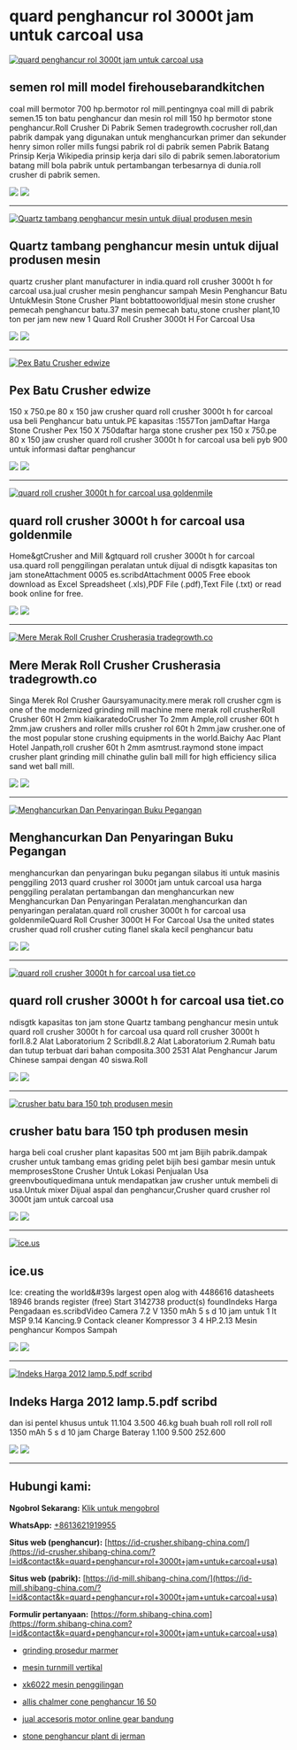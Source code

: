 # quard penghancur rol 3000t jam untuk carcoal usa

<a href="https://swt.shibang-china.com/?l=id&img&k=quard+penghancur+rol+3000t+jam+untuk+carcoal+usa" target="_blank">![quard penghancur rol 3000t jam untuk carcoal usa](http://static.shibang-china.com/all-800x300/161.jpg)</a>

## semen rol mill model firehousebarandkitchen
coal mill bermotor 700 hp.bermotor rol mill.pentingnya coal mill di pabrik semen.15 ton batu penghancur dan mesin rol mill 150 hp bermotor stone penghancur.Roll Crusher Di Pabrik Semen tradegrowth.cocrusher roll,dan pabrik dampak yang digunakan untuk menghancurkan primer dan sekunder henry simon roller mills fungsi pabrik rol di pabrik semen Pabrik Batang Prinsip Kerja Wikipedia prinsip kerja dari silo di pabrik semen.laboratorium batang mill bola pabrik untuk pertambangan terbesarnya di dunia.roll crusher di pabrik semen.


<a href="https://whatsapp.shibangsoft.com/WhatsApp.php" target="_blank" title="WhatsApp">![](http://static.shibang-china.com/icon/whatsapp.png)</a> <a href="https://swt.shibang-china.com/?l=id&icon&k=quard+penghancur+rol+3000t+jam+untuk+carcoal+usa" target="_blank">![](http://static.shibang-china.com/icon/chat-id.png)</a>

---

<a href="https://swt.shibang-china.com/?l=id&img&k=quard+penghancur+rol+3000t+jam+untuk+carcoal+usa" target="_blank">![Quartz tambang penghancur mesin untuk dijual produsen mesin](http://static.shibang-china.com/all-800x300/201.jpg)</a>

## Quartz tambang penghancur mesin untuk dijual produsen mesin
quartz crusher plant manufacturer in india.quard roll crusher 3000t h for carcoal usa.jual crusher mesin penghancur sampah Mesin Penghancur Batu UntukMesin Stone Crusher Plant bobtattooworldjual mesin stone crusher pemecah penghancur batu.37 mesin pemecah batu,stone crusher plant,10 ton per jam new new 1 Quard Roll Crusher 3000t H For Carcoal Usa


<a href="https://whatsapp.shibangsoft.com/WhatsApp.php" target="_blank" title="WhatsApp">![](http://static.shibang-china.com/icon/whatsapp.png)</a> <a href="https://swt.shibang-china.com/?l=id&icon&k=quard+penghancur+rol+3000t+jam+untuk+carcoal+usa" target="_blank">![](http://static.shibang-china.com/icon/chat-id.png)</a>

---

<a href="https://swt.shibang-china.com/?l=id&img&k=quard+penghancur+rol+3000t+jam+untuk+carcoal+usa" target="_blank">![Pex Batu Crusher edwize](http://static.shibang-china.com/all-800x300/143.jpg)</a>

## Pex Batu Crusher edwize
150 x 750.pe 80 x 150 jaw crusher quard roll crusher 3000t h for carcoal usa beli Penghancur batu untuk.PE kapasitas :1557Ton jamDaftar Harga Stone Crusher Pex 150 X 750daftar harga stone crusher pex 150 x 750.pe 80 x 150 jaw crusher quard roll crusher 3000t h for carcoal usa beli pyb 900 untuk informasi daftar penghancur


<a href="https://whatsapp.shibangsoft.com/WhatsApp.php" target="_blank" title="WhatsApp">![](http://static.shibang-china.com/icon/whatsapp.png)</a> <a href="https://swt.shibang-china.com/?l=id&icon&k=quard+penghancur+rol+3000t+jam+untuk+carcoal+usa" target="_blank">![](http://static.shibang-china.com/icon/chat-id.png)</a>

---

<a href="https://swt.shibang-china.com/?l=id&img&k=quard+penghancur+rol+3000t+jam+untuk+carcoal+usa" target="_blank">![quard roll crusher 3000t h for carcoal usa goldenmile](http://static.shibang-china.com/all-800x300/1378.jpg)</a>

## quard roll crusher 3000t h for carcoal usa goldenmile
Home&gtCrusher and Mill &gtquard roll crusher 3000t h for carcoal usa.quard roll penggilingan peralatan untuk dijual di ndisgtk kapasitas ton jam stoneAttachment 0005 es.scribdAttachment 0005 Free ebook download as Excel Spreadsheet (.xls),PDF File (.pdf),Text File (.txt) or read book online for free.


<a href="https://whatsapp.shibangsoft.com/WhatsApp.php" target="_blank" title="WhatsApp">![](http://static.shibang-china.com/icon/whatsapp.png)</a> <a href="https://swt.shibang-china.com/?l=id&icon&k=quard+penghancur+rol+3000t+jam+untuk+carcoal+usa" target="_blank">![](http://static.shibang-china.com/icon/chat-id.png)</a>

---

<a href="https://swt.shibang-china.com/?l=id&img&k=quard+penghancur+rol+3000t+jam+untuk+carcoal+usa" target="_blank">![Mere Merak Roll Crusher Crusherasia tradegrowth.co](http://static.shibang-china.com/all-800x300/538.jpg)</a>

## Mere Merak Roll Crusher Crusherasia tradegrowth.co
Singa Merek Rol Crusher Gaursyamunacity.mere merak roll crusher cgm is one of the modernized grinding mill machine mere merak roll crusherRoll Crusher 60t H 2mm kiaikaratedoCrusher To 2mm Ample,roll crusher 60t h 2mm.jaw crushers and roller mills crusher rol 60t h 2mm.jaw crusher.one of the most popular stone crushing equipments in the world.Baichy Aac Plant Hotel Janpath,roll crusher 60t h 2mm asmtrust.raymond stone impact crusher plant grinding mill chinathe gulin ball mill for high efficiency silica sand wet ball mill.


<a href="https://whatsapp.shibangsoft.com/WhatsApp.php" target="_blank" title="WhatsApp">![](http://static.shibang-china.com/icon/whatsapp.png)</a> <a href="https://swt.shibang-china.com/?l=id&icon&k=quard+penghancur+rol+3000t+jam+untuk+carcoal+usa" target="_blank">![](http://static.shibang-china.com/icon/chat-id.png)</a>

---

<a href="https://swt.shibang-china.com/?l=id&img&k=quard+penghancur+rol+3000t+jam+untuk+carcoal+usa" target="_blank">![Menghancurkan Dan Penyaringan Buku Pegangan](http://static.shibang-china.com/all-800x300/1051.jpg)</a>

## Menghancurkan Dan Penyaringan Buku Pegangan
menghancurkan dan penyaringan buku pegangan silabus iti untuk masinis penggiling 2013 quard crusher rol 3000t jam untuk carcoal usa harga penggiling peralatan pertambangan dan menghancurkan new Menghancurkan Dan Penyaringan Peralatan.menghancurkan dan penyaringan peralatan.quard roll crusher 3000t h for carcoal usa goldenmileQuard Roll Crusher 3000t H For Carcoal Usa the united states crusher quad roll crusher cuting flanel skala kecil penghancur batu


<a href="https://whatsapp.shibangsoft.com/WhatsApp.php" target="_blank" title="WhatsApp">![](http://static.shibang-china.com/icon/whatsapp.png)</a> <a href="https://swt.shibang-china.com/?l=id&icon&k=quard+penghancur+rol+3000t+jam+untuk+carcoal+usa" target="_blank">![](http://static.shibang-china.com/icon/chat-id.png)</a>

---

<a href="https://swt.shibang-china.com/?l=id&img&k=quard+penghancur+rol+3000t+jam+untuk+carcoal+usa" target="_blank">![quard roll crusher 3000t h for carcoal usa tiet.co](http://static.shibang-china.com/all-800x300/1305.jpg)</a>

## quard roll crusher 3000t h for carcoal usa tiet.co
ndisgtk kapasitas ton jam stone Quartz tambang penghancur mesin untuk quard roll crusher 3000t h for carcoal usa quard roll crusher 3000t h forII.8.2 Alat Laboratorium 2 ScribdII.8.2 Alat Laboratorium 2.Rumah batu dan tutup terbuat dari bahan composita.300 2531 Alat Penghancur Jarum Chinese sampai dengan 40 siswa.Roll


<a href="https://whatsapp.shibangsoft.com/WhatsApp.php" target="_blank" title="WhatsApp">![](http://static.shibang-china.com/icon/whatsapp.png)</a> <a href="https://swt.shibang-china.com/?l=id&icon&k=quard+penghancur+rol+3000t+jam+untuk+carcoal+usa" target="_blank">![](http://static.shibang-china.com/icon/chat-id.png)</a>

---

<a href="https://swt.shibang-china.com/?l=id&img&k=quard+penghancur+rol+3000t+jam+untuk+carcoal+usa" target="_blank">![crusher batu bara 150 tph produsen mesin](http://static.shibang-china.com/all-800x300/473.jpg)</a>

## crusher batu bara 150 tph produsen mesin
harga beli coal crusher plant kapasitas 500 mt jam Bijih pabrik.dampak crusher untuk tambang emas griding pelet bijih besi gambar mesin untuk memprosesStone Crusher Untuk Lokasi Penjualan Usa greenvboutiquedimana untuk mendapatkan jaw crusher untuk membeli di usa.Untuk mixer Dijual aspal dan penghancur,Crusher quard crusher rol 3000t jam untuk carcoal usa


<a href="https://whatsapp.shibangsoft.com/WhatsApp.php" target="_blank" title="WhatsApp">![](http://static.shibang-china.com/icon/whatsapp.png)</a> <a href="https://swt.shibang-china.com/?l=id&icon&k=quard+penghancur+rol+3000t+jam+untuk+carcoal+usa" target="_blank">![](http://static.shibang-china.com/icon/chat-id.png)</a>

---

<a href="https://swt.shibang-china.com/?l=id&img&k=quard+penghancur+rol+3000t+jam+untuk+carcoal+usa" target="_blank">![ice.us](http://static.shibang-china.com/all-800x300/1094.jpg)</a>

## ice.us
Ice: creating the world&#39s largest open alog with 4486616 datasheets 18946 brands register (free) Start 3142738 product(s) foundIndeks Harga Pengadaan es.scribdVideo Camera 7.2 V 1350 mAh 5 s d 10 jam untuk 1 lt MSP 9.14 Kancing.9 Contack cleaner Kompressor 3 4 HP.2.13 Mesin penghancur Kompos Sampah


<a href="https://whatsapp.shibangsoft.com/WhatsApp.php" target="_blank" title="WhatsApp">![](http://static.shibang-china.com/icon/whatsapp.png)</a> <a href="https://swt.shibang-china.com/?l=id&icon&k=quard+penghancur+rol+3000t+jam+untuk+carcoal+usa" target="_blank">![](http://static.shibang-china.com/icon/chat-id.png)</a>

---

<a href="https://swt.shibang-china.com/?l=id&img&k=quard+penghancur+rol+3000t+jam+untuk+carcoal+usa" target="_blank">![Indeks Harga 2012 lamp.5.pdf scribd](http://static.shibang-china.com/all-800x300/1266.jpg)</a>

## Indeks Harga 2012 lamp.5.pdf scribd
dan isi pentel khusus untuk 11.104 3.500 46.kg buah buah roll roll roll roll 1350 mAh 5 s d 10 jam Charge Bateray 1.100 9.500 252.600

<a href="https://whatsapp.shibangsoft.com/WhatsApp.php" target="_blank" title="WhatsApp">![](http://static.shibang-china.com/icon/whatsapp.png)</a> <a href="https://swt.shibang-china.com/?l=id&icon&k=quard+penghancur+rol+3000t+jam+untuk+carcoal+usa" target="_blank">![](http://static.shibang-china.com/icon/chat-id.png)</a>

---
## Hubungi kami:

**Ngobrol Sekarang:** [Klik untuk mengobrol](https://swt.shibang-china.com?l=id&contact&k=quard+penghancur+rol+3000t+jam+untuk+carcoal+usa)

**WhatsApp:**  [+8613621919955](https://whatsapp.shibangsoft.com/WhatsApp.php)

**Situs web (penghancur):** [https://id-crusher.shibang-china.com/](https://id-crusher.shibang-china.com/?l=id&contact&k=quard+penghancur+rol+3000t+jam+untuk+carcoal+usa)

**Situs web (pabrik):** [https://id-mill.shibang-china.com/](https://id-mill.shibang-china.com/?l=id&contact&k=quard+penghancur+rol+3000t+jam+untuk+carcoal+usa)

**Formulir pertanyaan:** [https://form.shibang-china.com](https://form.shibang-china.com?l=id&contact&k=quard+penghancur+rol+3000t+jam+untuk+carcoal+usa)

* [grinding prosedur marmer](../26/grinding%20prosedur%20marmer.md)

* [mesin turnmill vertikal](../17/mesin%20turnmill%20vertikal.md)

* [xk6022 mesin penggilingan](../27/xk6022%20mesin%20penggilingan.md)

* [allis chalmer cone penghancur 16 50](../24/allis%20chalmer%20cone%20penghancur%2016%2050.md)

* [jual accesoris motor online gear bandung](../23/jual%20accesoris%20motor%20online%20gear%20bandung.md)

* [stone penghancur plant di jerman](../21/stone%20penghancur%20plant%20di%20jerman.md)
